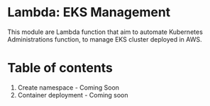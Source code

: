 # Lambda: EKS Management

This module are Lambda function that aim to automate Kubernetes Administrations function, to manage EKS cluster deployed in AWS. 


# Table of contents

1. Create namespace - Coming Soon
2. Container deployment - Coming soon